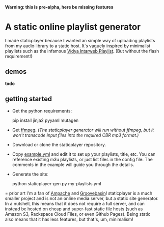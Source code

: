 **Warning: this is pre-alpha, here be missing features**

A static online playlist generator
==================================
I made staticplayer because I wanted an simple way of uploading playlists from my audio library to a static host. It's vaguely inspired by minimalist playlists such as the infamous [Vidya Intarweb Playlist](http://vip.aersia.net/vip.swf). (But without the flash requirement!)

demos
-----
**todo**

getting started
---------------
- Get the python requirements:

    pip install jinja2 pyyaml mutagen

- Get [ffmpeg](http://ffmpeg.org/). *(The staticplayer generator will run without ffmpeg, but it won't transcode input files into the required CBR mp3 format.)*

- Download or clone the staticplayer repository.

- Copy [example.yml](https://github.com/pac/staticplayer/blob/master/example.yml) and edit it to set up your playlists, title, etc. You can reference existing m3u playlists, or just list files in the config file. The comments in the example will guide you through the details.

- Generate the site:

     python staticplayer-gen.py my-playlists.yml

= prior art
I'm a fan of [Ampache](http://ampache.github.io) and [Groovebasin](http://groovebasin.com/)! staticplayer is a much smaller project and is not an online media server, but a static site generator. In a nutshell, this means that it does not require a full server, and can instead be hosted on cheap and super-fast static file hosts (such as Amazon S3, Rackspace Cloud Files, or even Github Pages). Being static also means that it has less features, but that's, um, minimalism!

